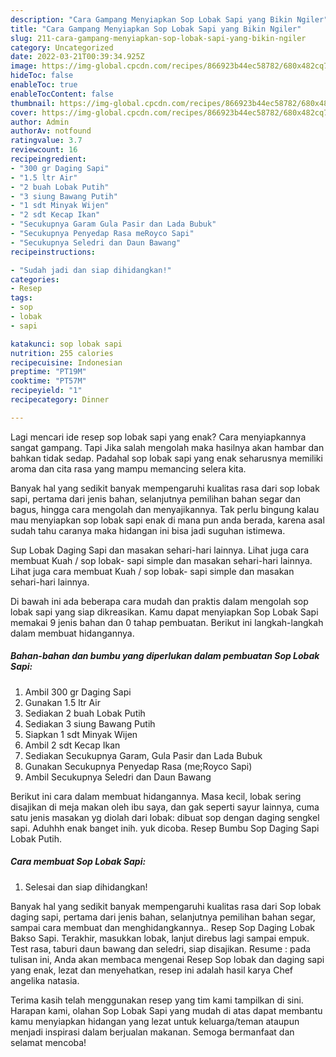 ```yaml
---
description: "Cara Gampang Menyiapkan Sop Lobak Sapi yang Bikin Ngiler"
title: "Cara Gampang Menyiapkan Sop Lobak Sapi yang Bikin Ngiler"
slug: 211-cara-gampang-menyiapkan-sop-lobak-sapi-yang-bikin-ngiler
category: Uncategorized
date: 2022-03-21T00:39:34.925Z
image: https://img-global.cpcdn.com/recipes/866923b44ec58782/680x482cq70/sop-lobak-sapi-foto-resep-utama.jpg
hideToc: false
enableToc: true
enableTocContent: false
thumbnail: https://img-global.cpcdn.com/recipes/866923b44ec58782/680x482cq70/sop-lobak-sapi-foto-resep-utama.jpg
cover: https://img-global.cpcdn.com/recipes/866923b44ec58782/680x482cq70/sop-lobak-sapi-foto-resep-utama.jpg
author: Admin
authorAv: notfound
ratingvalue: 3.7
reviewcount: 16
recipeingredient:
- "300 gr Daging Sapi"
- "1.5 ltr Air"
- "2 buah Lobak Putih"
- "3 siung Bawang Putih"
- "1 sdt Minyak Wijen"
- "2 sdt Kecap Ikan"
- "Secukupnya Garam Gula Pasir dan Lada Bubuk"
- "Secukupnya Penyedap Rasa meRoyco Sapi"
- "Secukupnya Seledri dan Daun Bawang"
recipeinstructions:

- "Sudah jadi dan siap dihidangkan!"
categories:
- Resep
tags:
- sop
- lobak
- sapi

katakunci: sop lobak sapi 
nutrition: 255 calories
recipecuisine: Indonesian
preptime: "PT19M"
cooktime: "PT57M"
recipeyield: "1"
recipecategory: Dinner

---
```



Lagi mencari ide resep sop lobak sapi yang enak? Cara menyiapkannya sangat gampang. Tapi Jika salah mengolah maka hasilnya akan hambar dan bahkan tidak sedap. Padahal sop lobak sapi yang enak seharusnya memiliki aroma dan cita rasa yang mampu memancing selera kita.


Banyak hal yang sedikit banyak mempengaruhi kualitas rasa dari sop lobak sapi, pertama dari jenis bahan, selanjutnya pemilihan bahan segar dan bagus, hingga cara mengolah dan menyajikannya. Tak perlu bingung kalau mau menyiapkan sop lobak sapi enak di mana pun anda berada, karena asal sudah tahu caranya maka hidangan ini bisa jadi suguhan istimewa.

Sup Lobak Daging Sapi dan masakan sehari-hari lainnya. Lihat juga cara membuat Kuah / sop lobak- sapi simple dan masakan sehari-hari lainnya. Lihat juga cara membuat Kuah / sop lobak- sapi simple dan masakan sehari-hari lainnya.


Di bawah ini ada beberapa cara mudah dan praktis dalam mengolah sop lobak sapi yang siap dikreasikan. Kamu dapat menyiapkan Sop Lobak Sapi memakai 9 jenis bahan dan 0 tahap pembuatan. Berikut ini langkah-langkah dalam membuat hidangannya.

<!--inarticleads1-->

##### Bahan-bahan dan bumbu yang diperlukan dalam pembuatan Sop Lobak Sapi:

1. Ambil 300 gr Daging Sapi
1. Gunakan 1.5 ltr Air
1. Sediakan 2 buah Lobak Putih
1. Sediakan 3 siung Bawang Putih
1. Siapkan 1 sdt Minyak Wijen
1. Ambil 2 sdt Kecap Ikan
1. Sediakan Secukupnya Garam, Gula Pasir dan Lada Bubuk
1. Gunakan Secukupnya Penyedap Rasa (me;Royco Sapi)
1. Ambil Secukupnya Seledri dan Daun Bawang


Berikut ini cara dalam membuat hidangannya. Masa kecil, lobak sering disajikan di meja makan oleh ibu saya, dan gak seperti sayur lainnya, cuma satu jenis masakan yg diolah dari lobak: dibuat sop dengan daging sengkel sapi. Aduhhh enak banget inih. yuk dicoba. Resep Bumbu Sop Daging Sapi Lobak Putih. 

<!--inarticleads2-->

##### Cara membuat Sop Lobak Sapi:


1. Selesai dan siap dihidangkan!

Banyak hal yang sedikit banyak mempengaruhi kualitas rasa dari Sop lobak daging sapi, pertama dari jenis bahan, selanjutnya pemilihan bahan segar, sampai cara membuat dan menghidangkannya.. Resep Sop Daging Lobak Bakso Sapi. Terakhir, masukkan lobak, lanjut direbus lagi sampai empuk. Test rasa, taburi daun bawang dan seledri, siap disajikan. Resume : pada tulisan ini, Anda akan membaca mengenai Resep Sop lobak dan daging sapi yang enak, lezat dan menyehatkan, resep ini adalah hasil karya Chef angelika natasia. 

Terima kasih telah menggunakan resep yang tim kami tampilkan di sini. Harapan kami, olahan Sop Lobak Sapi yang mudah di atas dapat membantu kamu menyiapkan hidangan yang lezat untuk keluarga/teman ataupun menjadi inspirasi dalam berjualan makanan. Semoga bermanfaat dan selamat mencoba!
